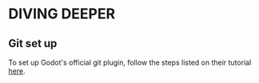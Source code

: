 # DIVING DEEPER

## Git set up

To set up Godot's official git plugin, follow the steps listed on their tutorial [here](https://github.com/godotengine/godot-git-plugin/wiki/Git-plugin-v2).